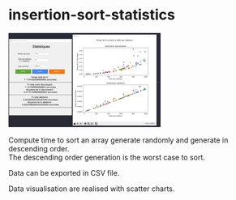 # insertion-sort-statistics

![Alt text](assets/demo.PNG?raw=true "Demo")  

Compute time to sort an array generate randomly and generate in descending order.<br/>
The descending order generation is the worst case to sort.<br/>

Data can be exported in CSV file.<br/>

Data visualisation are realised with scatter charts.<br/>
